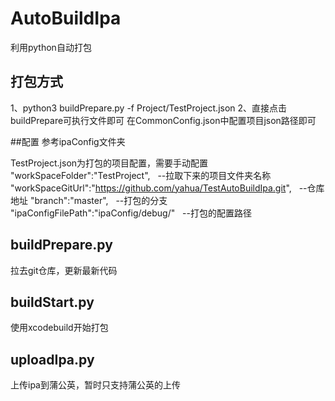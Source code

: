# AutoBuildIpa
利用python自动打包

## 打包方式
1、python3 buildPrepare.py -f Project/TestProject.json
2、直接点击buildPrepare可执行文件即可  在CommonConfig.json中配置项目json路径即可


##配置
参考ipaConfig文件夹


TestProject.json为打包的项目配置，需要手动配置
"workSpaceFolder":"TestProject",    --拉取下来的项目文件夹名称
"workSpaceGitUrl":"https://github.com/yahua/TestAutoBuildIpa.git",   --仓库地址
"branch":"master",    --打包的分支
"ipaConfigFilePath":"ipaConfig/debug/"   --打包的配置路径

## buildPrepare.py
拉去git仓库，更新最新代码

## buildStart.py
使用xcodebuild开始打包

## uploadIpa.py
上传ipa到蒲公英，暂时只支持蒲公英的上传
